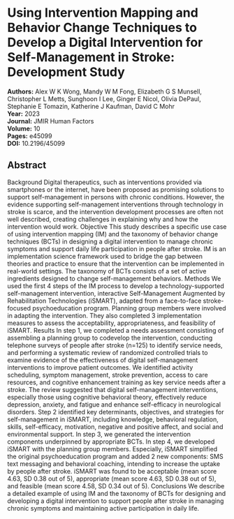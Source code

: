 # Using Intervention Mapping and Behavior Change Techniques to Develop a Digital Intervention for Self-Management in Stroke: Development Study

**Authors:** Alex W K Wong, Mandy W M Fong, Elizabeth G S Munsell, Christopher L Metts, Sunghoon I Lee, Ginger E Nicol, Olivia DePaul, Stephanie E Tomazin, Katherine J Kaufman, David C Mohr  
**Year:** 2023  
**Journal:** JMIR Human Factors  
**Volume:** 10  
**Pages:** e45099  
**DOI:** 10.2196/45099  

## Abstract
Background            Digital therapeutics, such as interventions provided via smartphones or the internet, have been proposed as promising solutions to support self-management in persons with chronic conditions. However, the evidence supporting self-management interventions through technology in stroke is scarce, and the intervention development processes are often not well described, creating challenges in explaining why and how the intervention would work.                                Objective            This study describes a specific use case of using intervention mapping (IM) and the taxonomy of behavior change techniques (BCTs) in designing a digital intervention to manage chronic symptoms and support daily life participation in people after stroke. IM is an implementation science framework used to bridge the gap between theories and practice to ensure that the intervention can be implemented in real-world settings. The taxonomy of BCTs consists of a set of active ingredients designed to change self-management behaviors.                                Methods            We used the first 4 steps of the IM process to develop a technology-supported self-management intervention, interactive Self-Management Augmented by Rehabilitation Technologies (iSMART), adapted from a face-to-face stroke-focused psychoeducation program. Planning group members were involved in adapting the intervention. They also completed 3 implementation measures to assess the acceptability, appropriateness, and feasibility of iSMART.                                Results            In step 1, we completed a needs assessment consisting of assembling a planning group to codevelop the intervention, conducting telephone surveys of people after stroke (n=125) to identify service needs, and performing a systematic review of randomized controlled trials to examine evidence of the effectiveness of digital self-management interventions to improve patient outcomes. We identified activity scheduling, symptom management, stroke prevention, access to care resources, and cognitive enhancement training as key service needs after a stroke. The review suggested that digital self-management interventions, especially those using cognitive behavioral theory, effectively reduce depression, anxiety, and fatigue and enhance self-efficacy in neurological disorders. Step 2 identified key determinants, objectives, and strategies for self-management in iSMART, including knowledge, behavioral regulation, skills, self-efficacy, motivation, negative and positive affect, and social and environmental support. In step 3, we generated the intervention components underpinned by appropriate BCTs. In step 4, we developed iSMART with the planning group members. Especially, iSMART simplified the original psychoeducation program and added 2 new components: SMS text messaging and behavioral coaching, intending to increase the uptake by people after stroke. iSMART was found to be acceptable (mean score 4.63, SD 0.38 out of 5), appropriate (mean score 4.63, SD 0.38 out of 5), and feasible (mean score 4.58, SD 0.34 out of 5).                                Conclusions            We describe a detailed example of using IM and the taxonomy of BCTs for designing and developing a digital intervention to support people after stroke in managing chronic symptoms and maintaining active participation in daily life.

